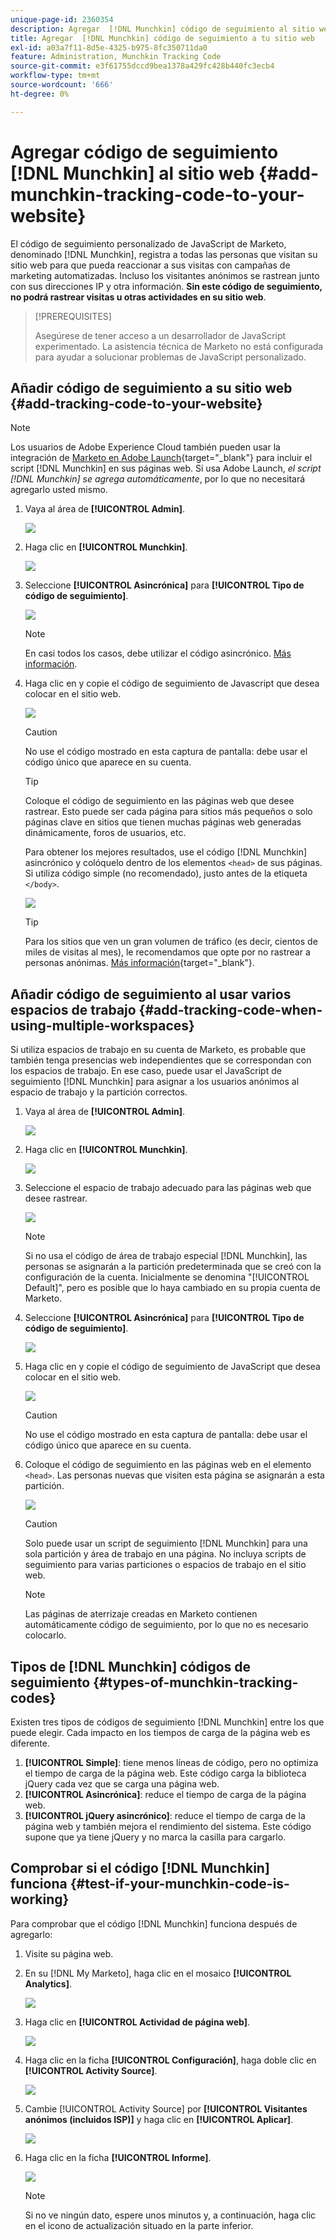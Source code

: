```yaml
---
unique-page-id: 2360354
description: Agregar  [!DNL Munchkin] código de seguimiento al sitio web - Documentos de Marketo - Documentación del producto
title: Agregar  [!DNL Munchkin] código de seguimiento a tu sitio web
exl-id: a03a7f11-8d5e-4325-b975-8fc350711da0
feature: Administration, Munchkin Tracking Code
source-git-commit: e3f61755dccd9bea1378a429fc428b440fc3ecb4
workflow-type: tm+mt
source-wordcount: '666'
ht-degree: 0%

---
```


# Agregar código de seguimiento [!DNL Munchkin] al sitio web {#add-munchkin-tracking-code-to-your-website}

El código de seguimiento personalizado de JavaScript de Marketo, denominado [!DNL Munchkin], registra a todas las personas que visitan su sitio web para que pueda reaccionar a sus visitas con campañas de marketing automatizadas. Incluso los visitantes anónimos se rastrean junto con sus direcciones IP y otra información. **Sin este código de seguimiento, no podrá rastrear visitas u otras actividades en su sitio web**.

>[!PREREQUISITES]
>
>Asegúrese de tener acceso a un desarrollador de JavaScript experimentado. La asistencia técnica de Marketo no está configurada para ayudar a solucionar problemas de JavaScript personalizado.

## Añadir código de seguimiento a su sitio web {#add-tracking-code-to-your-website}

>[!NOTE]
>
>Los usuarios de Adobe Experience Cloud también pueden usar la integración de [Marketo en Adobe Launch](https://exchange.adobe.com/apps/ec/100223/adobe-launch-core-extension){target="_blank"} para incluir el script [!DNL Munchkin] en sus páginas web. Si usa Adobe Launch, _el script [!DNL Munchkin] se agrega automáticamente_, por lo que no necesitará agregarlo usted mismo.

1. Vaya al área de **[!UICONTROL Admin]**.

   ![](assets/add-munchkin-tracking-code-to-your-website-1.png)

1. Haga clic en **[!UICONTROL Munchkin]**.

   ![](assets/add-munchkin-tracking-code-to-your-website-2.png)

1. Seleccione **[!UICONTROL Asincrónica]** para **[!UICONTROL Tipo de código de seguimiento]**.

   ![](assets/add-munchkin-tracking-code-to-your-website-3.png)

   >[!NOTE]
   >
   >En casi todos los casos, debe utilizar el código asincrónico. [Más información](#types-of-munchkin-tracking-codes).

1. Haga clic en y copie el código de seguimiento de Javascript que desea colocar en el sitio web.

   ![](assets/add-munchkin-tracking-code-to-your-website-4.png)

   >[!CAUTION]
   >
   >No use el código mostrado en esta captura de pantalla: debe usar el código único que aparece en su cuenta.

   >[!TIP]
   >
   >Coloque el código de seguimiento en las páginas web que desee rastrear. Esto puede ser cada página para sitios más pequeños o solo páginas clave en sitios que tienen muchas páginas web generadas dinámicamente, foros de usuarios, etc.

   Para obtener los mejores resultados, use el código [!DNL Munchkin] asincrónico y colóquelo dentro de los elementos `<head>` de sus páginas. Si utiliza código simple (no recomendado), justo antes de la etiqueta `</body>`.

   ![](assets/add-munchkin-tracking-code-to-your-website-5.png)

   >[!TIP]
   >
   >Para los sitios que ven un gran volumen de tráfico (es decir, cientos de miles de visitas al mes), le recomendamos que opte por no rastrear a personas anónimas. [Más información](https://experienceleague.adobe.com/es/docs/marketo-developer/marketo/javascriptapi/leadtracking/lead-tracking){target="_blank"}.

## Añadir código de seguimiento al usar varios espacios de trabajo {#add-tracking-code-when-using-multiple-workspaces}

Si utiliza espacios de trabajo en su cuenta de Marketo, es probable que también tenga presencias web independientes que se correspondan con los espacios de trabajo. En ese caso, puede usar el JavaScript de seguimiento [!DNL Munchkin] para asignar a los usuarios anónimos al espacio de trabajo y la partición correctos.

1. Vaya al área de **[!UICONTROL Admin]**.

   ![](assets/add-munchkin-tracking-code-to-your-website-6.png)

1. Haga clic en **[!UICONTROL Munchkin]**.

   ![](assets/add-munchkin-tracking-code-to-your-website-7.png)

1. Seleccione el espacio de trabajo adecuado para las páginas web que desee rastrear.

   ![](assets/add-munchkin-tracking-code-to-your-website-8.png)

   >[!NOTE]
   >
   >Si no usa el código de área de trabajo especial [!DNL Munchkin], las personas se asignarán a la partición predeterminada que se creó con la configuración de la cuenta. Inicialmente se denomina &quot;[!UICONTROL Default]&quot;, pero es posible que lo haya cambiado en su propia cuenta de Marketo.

1. Seleccione **[!UICONTROL Asincrónica]** para **[!UICONTROL Tipo de código de seguimiento]**.

   ![](assets/add-munchkin-tracking-code-to-your-website-9.png)

1. Haga clic en y copie el código de seguimiento de JavaScript que desea colocar en el sitio web.

   ![](assets/add-munchkin-tracking-code-to-your-website-10.png)

   >[!CAUTION]
   >
   >No use el código mostrado en esta captura de pantalla: debe usar el código único que aparece en su cuenta.

1. Coloque el código de seguimiento en las páginas web en el elemento `<head>`. Las personas nuevas que visiten esta página se asignarán a esta partición.

   ![](assets/add-munchkin-tracking-code-to-your-website-11.png)

   >[!CAUTION]
   >
   >Solo puede usar un script de seguimiento [!DNL Munchkin] para una sola partición y área de trabajo en una página. No incluya scripts de seguimiento para varias particiones o espacios de trabajo en el sitio web.

   >[!NOTE]
   >
   >Las páginas de aterrizaje creadas en Marketo contienen automáticamente código de seguimiento, por lo que no es necesario colocarlo.

## Tipos de [!DNL Munchkin] códigos de seguimiento {#types-of-munchkin-tracking-codes}

Existen tres tipos de códigos de seguimiento [!DNL Munchkin] entre los que puede elegir. Cada impacto en los tiempos de carga de la página web es diferente.

1. **[!UICONTROL Simple]**: tiene menos líneas de código, pero no optimiza el tiempo de carga de la página web. Este código carga la biblioteca jQuery cada vez que se carga una página web.
1. **[!UICONTROL Asincrónica]**: reduce el tiempo de carga de la página web.
1. **[!UICONTROL jQuery asincrónico]**: reduce el tiempo de carga de la página web y también mejora el rendimiento del sistema. Este código supone que ya tiene jQuery y no marca la casilla para cargarlo.

## Comprobar si el código [!DNL Munchkin] funciona {#test-if-your-munchkin-code-is-working}

Para comprobar que el código [!DNL Munchkin] funciona después de agregarlo:

1. Visite su página web.

1. En su [!DNL My Marketo], haga clic en el mosaico **[!UICONTROL Analytics]**.

   ![](assets/add-munchkin-tracking-code-to-your-website-12.png)

1. Haga clic en **[!UICONTROL Actividad de página web]**.

   ![](assets/add-munchkin-tracking-code-to-your-website-13.png)

1. Haga clic en la ficha **[!UICONTROL Configuración]**, haga doble clic en **[!UICONTROL Activity Source]**.

   ![](assets/add-munchkin-tracking-code-to-your-website-14.png)

1. Cambie [!UICONTROL Activity Source] por **[!UICONTROL Visitantes anónimos (incluidos ISP)]** y haga clic en **[!UICONTROL Aplicar]**.

   ![](assets/add-munchkin-tracking-code-to-your-website-15.png)

1. Haga clic en la ficha **[!UICONTROL Informe]**.

   ![](assets/add-munchkin-tracking-code-to-your-website-16.png)

   >[!NOTE]
   >
   >Si no ve ningún dato, espere unos minutos y, a continuación, haga clic en el icono de actualización situado en la parte inferior.
